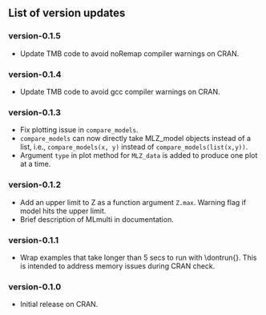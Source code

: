 
## List of version updates

### version-0.1.5
- Update TMB code to avoid noRemap compiler warnings on CRAN.

### version-0.1.4
- Update TMB code to avoid gcc compiler warnings on CRAN.

### version-0.1.3
- Fix plotting issue in `compare_models`.
- `compare_models` can now directly take MLZ_model objects instead of a list, i.e., `compare_models(x, y)` instead of
`compare_models(list(x,y))`.
- Argument `type` in plot method for `MLZ_data` is added to produce one plot at a time.

### version-0.1.2
- Add an upper limit to Z as a function argument `Z.max`. Warning flag if model hits the upper limit.
- Brief description of MLmulti in documentation.

### version-0.1.1 
- Wrap examples that take longer than 5 secs to run with \dontrun{}. This is intended to address memory issues during CRAN check.
 
### version-0.1.0
- Initial release on CRAN.